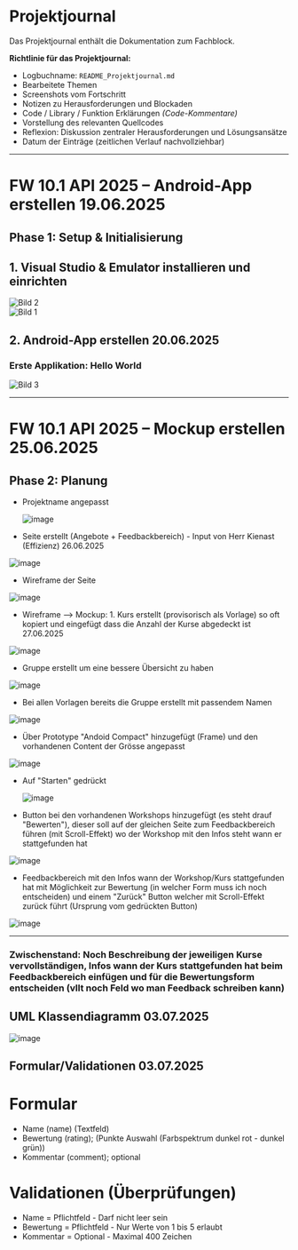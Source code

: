 # Projektjournal

Das Projektjournal enthält die Dokumentation zum Fachblock.

**Richtlinie für das Projektjournal:**

- Logbuchname: `README_Projektjournal.md`  
- Bearbeitete Themen  
- Screenshots vom Fortschritt  
- Notizen zu Herausforderungen und Blockaden  
- Code / Library / Funktion Erklärungen *(Code-Kommentare)*  
- Vorstellung des relevanten Quellcodes  
- Reflexion: Diskussion zentraler Herausforderungen und Lösungsansätze
- Datum der Einträge (zeitlichen Verlauf nachvollziehbar)

---

# FW 10.1 API 2025 – Android-App erstellen 19.06.2025

## Phase 1: Setup & Initialisierung 

## 1. Visual Studio & Emulator installieren und einrichten

![Bild 2](https://github.com/user-attachments/assets/20d99aa0-6a65-486f-ae74-329d37133e86)  
![Bild 1](https://github.com/user-attachments/assets/89d5fd13-c6db-4312-beb9-c5706390c5c1)

## 2. Android-App erstellen 20.06.2025

### Erste Applikation: Hello World

![Bild 3](https://github.com/user-attachments/assets/36651b75-e03d-4522-99f6-ddd191c5791a)

---

# FW 10.1 API 2025 – Mockup erstellen 25.06.2025

## Phase 2: Planung

- Projektname angepasst

  ![image](https://github.com/user-attachments/assets/659e3803-0f65-40c8-894a-0bb0861cabb4)


- Seite erstellt (Angebote + Feedbackbereich) - Input von Herr Kienast (Effizienz) 26.06.2025
  
![image](https://github.com/user-attachments/assets/81d40352-2390-44bd-a8f7-c97d6679a196)

- Wireframe der Seite

![image](https://github.com/user-attachments/assets/47fafa55-168b-4913-a78c-04e09149253c)

- Wireframe --> Mockup: 1. Kurs erstellt (provisorisch als Vorlage) so oft kopiert und eingefügt dass die Anzahl der Kurse abgedeckt ist 27.06.2025

![image](https://github.com/user-attachments/assets/0867db64-baf5-4b7c-801c-93c713b5ea77)

- Gruppe erstellt um eine bessere Übersicht zu haben

![image](https://github.com/user-attachments/assets/49e8503e-e7bd-4632-a04c-e977e938a15c)

- Bei allen Vorlagen bereits die Gruppe erstellt mit passendem Namen

![image](https://github.com/user-attachments/assets/63b6ae9f-e131-42e0-bcba-a4a689cf63fe)

- Über Prototype "Andoid Compact" hinzugefügt (Frame) und den vorhandenen Content der Grösse angepasst

![image](https://github.com/user-attachments/assets/8ff18337-12b3-476b-9ead-a72c7690e688)

- Auf "Starten" gedrückt

  ![image](https://github.com/user-attachments/assets/cb47d625-b2f2-42f3-9558-4cae8216fb2d)

- Button bei den vorhandenen Workshops hinzugefügt (es steht drauf "Bewerten"), dieser soll auf der gleichen Seite zum Feedbackbereich führen (mit Scroll-Effekt) wo der Workshop mit den Infos steht wann er stattgefunden hat

![image](https://github.com/user-attachments/assets/9cd858c0-7601-41d8-8fd5-67b410460aaa)

- Feedbackbereich mit den Infos wann der Workshop/Kurs stattgefunden hat mit Möglichkeit zur Bewertung (in welcher Form muss ich noch entscheiden) und einem "Zurück" Button welcher mit Scroll-Effekt zurück führt (Ursprung vom gedrückten Button)

![image](https://github.com/user-attachments/assets/c67c403a-45a4-4810-b7fc-c258ba654923)

---

### Zwischenstand: Noch Beschreibung der jeweiligen Kurse vervollständigen, Infos wann der Kurs stattgefunden hat beim Feedbackbereich einfügen und für die Bewertungsform entscheiden (vllt noch Feld wo man Feedback schreiben kann)

## UML Klassendiagramm 03.07.2025

![image](https://github.com/user-attachments/assets/8c325ebc-73c3-4b31-83d0-4472c6dcd2cc)

## Formular/Validationen 03.07.2025

# Formular

- Name (name) (Textfeld)
- Bewertung (rating); (Punkte Auswahl (Farbspektrum dunkel rot - dunkel grün))
- Kommentar (comment); optional

# Validationen (Überprüfungen)

- Name = Pflichtfeld - Darf nicht leer sein
- Bewertung = Pflichtfeld - Nur Werte von 1 bis 5 erlaubt
- Kommentar = Optional - Maximal 400 Zeichen


  

  



